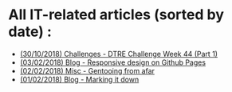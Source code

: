 # All IT-related articles (sorted by date) :

* [(30/10/2018) Challenges - DTRE Challenge Week 44 (Part 1)](chal.w44-1-prime-gen.mb)
* [(03/02/2018) Blog - Responsive design on Github Pages](blog.responsive_design_on_github_pages.md)
* [(02/02/2018) Misc - Gentooing from afar](misc.gentooing_from_afar.html)
* [(01/02/2018) Blog - Marking it down](blog.marking_it_down.html)
